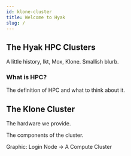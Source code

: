 ```yaml
---
id: klone-cluster
title: Welcome to Hyak
slug: /
---
```


## The Hyak HPC Clusters

A little history, Ikt, Mox, Klone. Smallish blurb.

### What is HPC?

The definition of HPC and what to think about it.

## The Klone Cluster

The hardware we provide.

The components of the cluster.

Graphic: Login Node -> A Compute Cluster
